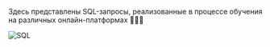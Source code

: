 Здесь представлены SQL-запросы, реализованные в процессе обучения на различных онлайн-платформах  👩🏻‍💻 

![SQL](https://img.shields.io/badge/-SQL-BDB76B?style=for-the-badge&logo=postgreSQL&logoColor=000000)
